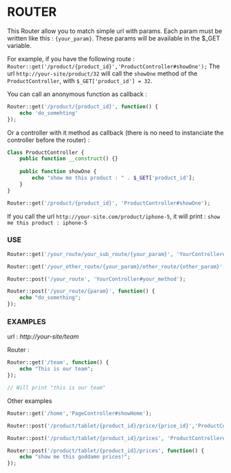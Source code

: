 # ROUTER

This Router allow you to match simple url with params.
Each param must be written like this : `{your_param}`. These params will be available in the $_GET variable.

For example, if you have the following route : 
`Router::get('/product/{product_id}','ProductController#showOne');` 
The url `http://your-site/product/32` will call the `showOne` method of the `ProductController`, with `$_GET['product_id'] = 32`.

You can call an anonymous function as callback : 
```php
Router::get('/product/{product_id}', function() { 
	echo 'do_somehting'
});
```
Or a controller with it method as callback (there is no need to instanciate the controller before the router) :

```php
Class ProductController {
	public function __construct() {}
	
	public function showOne {
		echo "show me this product : " . $_GET['product_id'];
	}
}

Router::get('/product/{product_id}', 'ProductController#showOne');
```

If you call the url `http://your-site.com/product/iphone-5`, it will print :
`show me this product : iphone-5`

### USE
```php 
Router::get('/your_route/your_sub_route/{your_param}', 'YourController#Method');

Router::get('/your_other_route/{your_param}/other_route/{other_param}', 'YourController#Method');

Router::post('/your_route', 'YourController#your_method');

Router::post('/your_route/{param}', function() {
	echo "do_something";
});
```
### EXAMPLES

url : *http://your-site/team*

Router :
```php
Router::get('/team', function() {
	echo "This is our team";
});

// Will print "this is our team"
```

Other examples
```php
Router::get('/home','PageController#showHome');

Router::post('/product/tablet/{product_id}/price/{price_id}','ProductController#showOnePrice');

Router::post('/product/tablet/{product_id}/prices', 'ProductController#showPrices');

Router::post('/product/tablet/{product_id}/prices', function() {
	echo "show me this goddamn prices!";
});
```
